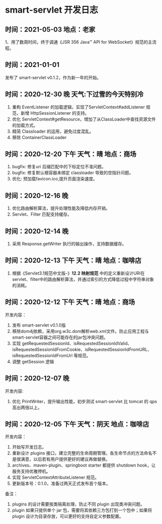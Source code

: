 # smart-servlet 开发日志
## 时间：2021-05-03 地点：老家
1、用了数周时间，终于调通《JSR 356 Java™ API for WebSocket》规范的主流程。

## 时间：2021-01-01 
发布了 smart-servlet v0.1.2，作为新一年的开始。

## 时间：2020-12-30 晚 天气:下过雪的今天特别冷
1. 重构 EventListener 的加载逻辑，实现了ServletContext#addListener 规范，新增 HttpSessionListener 的支持。
2. 优化 ServletContext#getResource，增加了从ClassLoader中查找资源文件的加载方式。
3. 精简 Classloader 的运用，避免过度混乱。
4. 移除 ContainerClassLoader

## 时间：2020-12-20 下午 天气：晴 地点：商场
1. bugfix: 修复uri 后缀匹配中的下标定位不准问题。
2. bugfix: 修复默认根容器未绑定 classloader 导致的空指针问题。
3. 优化: 预加载favicon.ico,提升页面渲染速度。

## 时间：2020-12-16 晚
1. 优化路由解析算法，提升处理性能及降低内存开销。
2. Servlet、Filter 匹配支持缓存。

## 时间：2020-12-14 晚
1. 采用 Response.getWriter 执行的输出操作，支持数据缓存。

## 时间：2020-12-13 下午 天气：晴 地点：咖啡店
1. 根据《Servlet3.1规范中文版-》**12.2 映射规范** 中的定义重新设计URI在servlet、filter中的路由解析算法，并通过索引的方式降低过程中字符串对象的消耗。

## 时间：2020-12-12 下午 天气：晴 地点：商场
开发内容：
1. 发布 smart-servlet v0.1.0版
2. 移除dom4j依赖，采用org.w3c.dom解析web.xml文件。防止应用工程与smart-servlet容器之间可能存在的jar包冲突问题。
3. 实现 getRequestedSessionId、isRequestedSessionIdValid、isRequestedSessionIdFromCookie、isRequestedSessionIdFromURL、isRequestedSessionIdFromUrl 等规范。
4. 调整 getSession 逻辑

## 时间：2020-12-07 晚 
开发内容:
1. 优化 PrintWriter，提升输出性能，初步测试 smart-servlet 比 tomcat 的 qps 高出两倍以上。

## 时间：2020-12-05 下午 天气：阴天 地点：咖啡店 
开发内容：
1. 开始写开发日志。
2. 重新设计 plugins 接口，建立完整的生命周期管理。各生命节点的方法命名不是很满意，以后若有用户提供更好的建议再做替换。
3. archives、maven-plugin、springboot starter 都提供 shutdown hook，让服务支持优雅停机。
4. 实现 ServletContextAttributeListener 规范。
5. 更新版本号：0.1.0，准备过两天正式发布首个版本。

备注：
1. plugins 的设计需要按类隔离处理，防止不同 plugin 出现类冲突问题。
2. plugin 如果只提供单个 jar 包，需要将其依赖三方包打到一个包中；如果将 plugin 设计为目录存放，可以更好的支持自定义参数配置。


